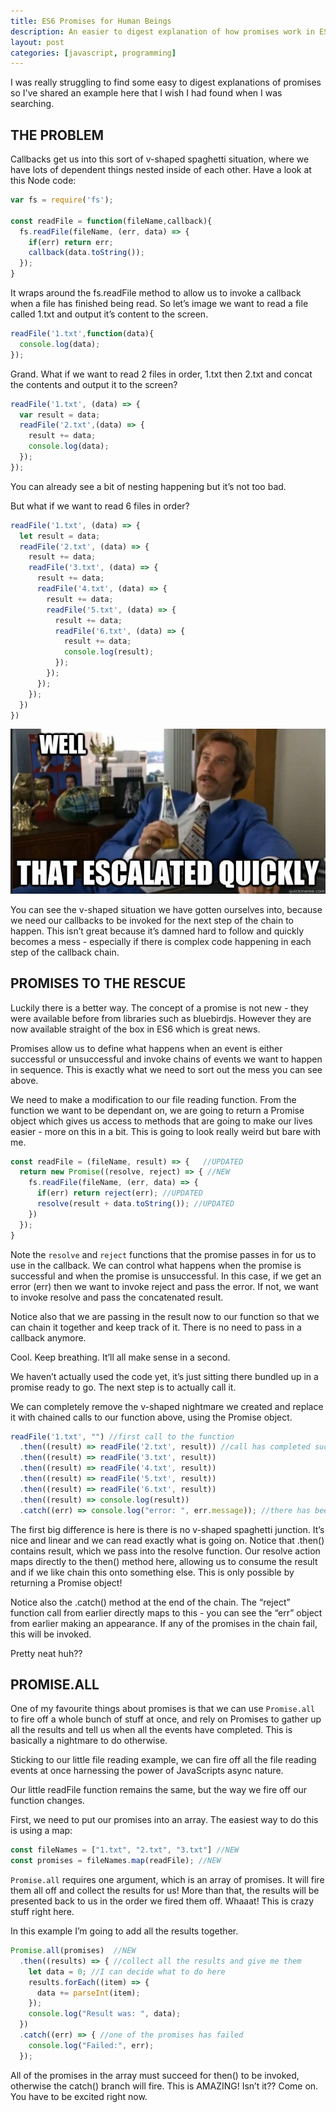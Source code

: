 ```yaml
---
title: ES6 Promises for Human Beings
description: An easier to digest explanation of how promises work in ES6.
layout: post
categories: [javascript, programming]
---
```

I was really struggling to find some easy to digest explanations of promises so I've shared an example here that I wish I had found when I was searching.

## THE PROBLEM
Callbacks get us into this sort of v-shaped spaghetti situation, where we have lots of dependent things nested inside of each other. Have a look at this Node code:

```javascript
var fs = require('fs');

const readFile = function(fileName,callback){
  fs.readFile(fileName, (err, data) => {
    if(err) return err;
    callback(data.toString());
  });
}
```
It wraps around the fs.readFile method to allow us to invoke a callback when a file has finished being read. So let’s image we want to read a file called 1.txt and output it’s content to the screen.

```javascript
readFile('1.txt',function(data){
  console.log(data);
});
```
Grand. What if we want to read 2 files in order, 1.txt then 2.txt and concat the contents and output it to the screen?

```javascript
readFile('1.txt', (data) => {
  var result = data;
  readFile('2.txt',(data) => {
    result += data;
    console.log(data);
  });
});
```
You can already see a bit of nesting happening but it’s not too bad.

But what if we want to read 6 files in order?

```javascript
readFile('1.txt', (data) => {
  let result = data;
  readFile('2.txt', (data) => {
    result += data;
    readFile('3.txt', (data) => {
      result += data;
      readFile('4.txt', (data) => {
        result += data;
        readFile('5.txt', (data) => {
          result += data;
          readFile('6.txt', (data) => {
            result += data;
            console.log(result);
          });
        });
      });
    });
  })
})
```
![that escalated quickly](/assets/images/es6-promises-1.jpg)

You can see the v-shaped situation we have gotten ourselves into, because we need our callbacks to be invoked for the next step of the chain to happen. This isn’t great because it’s damned hard to follow and quickly becomes a mess - especially if there is complex code happening in each step of the callback chain.

## PROMISES TO THE RESCUE
Luckily there is a better way. The concept of a promise is not new - they were available before from libraries such as bluebirdjs. However they are now available straight of the box in ES6 which is great news.

Promises allow us to define what happens when an event is either successful or unsuccessful and invoke chains of events we want to happen in sequence. This is exactly what we need to sort out the mess you can see above.

We need to make a modification to our file reading function. From the function we want to be dependant on, we are going to return a Promise object which gives us access to methods that are going to make our lives easier - more on this in a bit. This is going to look really weird but bare with me.

```javascript
const readFile = (fileName, result) => {   //UPDATED
  return new Promise((resolve, reject) => { //NEW
    fs.readFile(fileName, (err, data) => {
      if(err) return reject(err); //UPDATED
      resolve(result + data.toString()); //UPDATED
    })
  });
}
```
Note the `resolve` and `reject` functions that the promise passes in for us to use in the callback. We can control what happens when the promise is successful and when the promise is unsuccessful. In this case, if we get an error (err) then we want to invoke reject and pass the error. If not, we want to invoke resolve and pass the concatenated result.

Notice also that we are passing in the result now to our function so that we can chain it together and keep track of it. There is no need to pass in a callback anymore.

Cool. Keep breathing. It’ll all make sense in a second.

We haven’t actually used the code yet, it’s just sitting there bundled up in a promise ready to go. The next step is to actually call it.

We can completely remove the v-shaped nightmare we created and replace it with chained calls to our function above, using the Promise object.

```javascript
readFile('1.txt', "") //first call to the function
  .then((result) => readFile('2.txt', result)) //call has completed successfully
  .then((result) => readFile('3.txt', result))
  .then((result) => readFile('4.txt', result))
  .then((result) => readFile('5.txt', result))
  .then((result) => readFile('6.txt', result))
  .then((result) => console.log(result))
  .catch((err) => console.log("error: ", err.message)); //there has been an error
```
The first big difference is here is there is no v-shaped spaghetti junction. It’s nice and linear and we can read exactly what is going on. Notice that .then() contains result, which we pass into the resolve function. Our resolve action maps directly to the then() method here, allowing us to consume the result and if we like chain this onto something else. This is only possible by returning a Promise object!

Notice also the .catch() method at the end of the chain. The “reject” function call from earlier directly maps to this - you can see the “err” object from earlier making an appearance. If any of the promises in the chain fail, this will be invoked.

Pretty neat huh??

## PROMISE.ALL
One of my favourite things about promises is that we can use `Promise.all` to fire off a whole bunch of stuff at once, and rely on Promises to gather up all the results and tell us when all the events have completed. This is basically a nightmare to do otherwise.

Sticking to our little file reading example, we can fire off all the file reading events at once harnessing the power of JavaScripts async nature.

Our little readFile function remains the same, but the way we fire off our function changes.

First, we need to put our promises into an array. The easiest way to do this is using a map:

```javascript
const fileNames = ["1.txt", "2.txt", "3.txt"] //NEW
const promises = fileNames.map(readFile); //NEW
```
`Promise.all` requires one argument, which is an array of promises. It will fire them all off and collect the results for us! More than that, the results will be presented back to us in the order we fired them off. Whaaat! This is crazy stuff right here.

In this example I’m going to add all the results together.

```javascript
Promise.all(promises)  //NEW
  .then((results) => { //collect all the results and give me them
    let data = 0; //I can decide what to do here
    results.forEach((item) => {
      data += parseInt(item);
    });
    console.log("Result was: ", data);
  })
  .catch((err) => { //one of the promises has failed
    console.log("Failed:", err);
  });
```
All of the promises in the array must succeed for then() to be invoked, otherwise the catch() branch will fire. This is AMAZING! Isn’t it?? Come on. You have to be excited right now.

